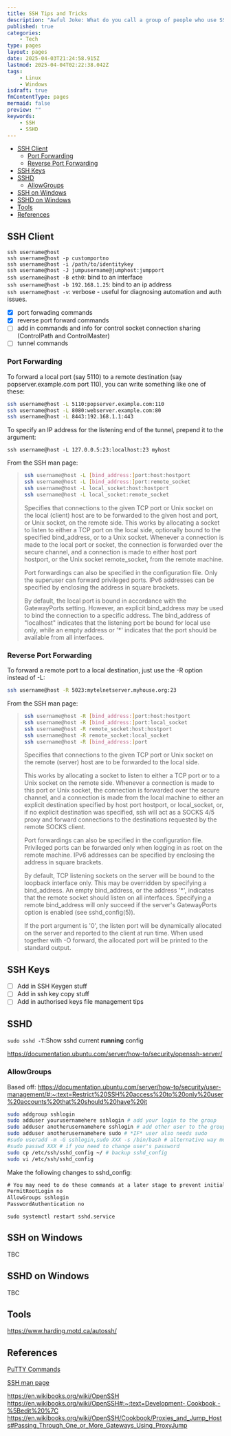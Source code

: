```yaml
---
title: SSH Tips and Tricks
description: "Awful Joke: What do you call a group of people who use SSH without passwords? An open party!"
published: true
categories:
    - Tech
type: pages
layout: pages
date: 2025-04-03T21:24:58.915Z
lastmod: 2025-04-04T02:22:38.042Z
tags:
    - Linux
    - Windows
isdraft: true
fmContentType: pages
mermaid: false
preview: ""
keywords:
    - SSH
    - SSHD
---
```


<!--- cSpell:disable --->
* [SSH Client](#ssh-client)
  * [Port Forwarding](#port-forwarding)
  * [Reverse Port Forwarding](#reverse-port-forwarding)
* [SSH Keys](#ssh-keys)
* [SSHD](#sshd)
  * [AllowGroups](#allowgroups)
* [SSH on Windows](#ssh-on-windows)
* [SSHD on Windows](#sshd-on-windows)
* [Tools](#tools)
* [References](#references)
<!--- cSpell:enable --->

## SSH Client

`ssh username@host`\
`ssh username@host -p customportno`\
`ssh username@host -i /path/to/identitykey`\
`ssh username@host -J jumpusername@jumphost:jumpport`\
`ssh username@host -B eth0`: bind to an interface\
`ssh username@host -b 192.168.1.25`: bind to an ip address\
`ssh username@host -v`: verbose - useful for diagnosing automation and auth issues.

* [x] port forwading commands
* [x] reverse port forward commands
* [ ] add in commands and info for control socket connection sharing (ControlPath and ControlMaster)
* [ ] tunnel commands

### Port Forwarding

To forward a local port (say 5110) to a remote destination (say popserver.example.com port 110), you can write something like one of these:

```bash
ssh username@host -L 5110:popserver.example.com:110
ssh username@host -L 8080:webserver.example.com:80
ssh username@host -L 8443:192.168.1.1:443
```

To specify an IP address for the listening end of the tunnel, prepend it to the argument:

`ssh username@host -L 127.0.0.5:23:localhost:23 myhost`

From the SSH man page:

> ```bash
> ssh username@host -L [bind_address:]port:host:hostport
> ssh username@host -L [bind_address:]port:remote_socket
> ssh username@host -L local_socket:host:hostport
> ssh username@host -L local_socket:remote_socket
> ```
>
> Specifies that connections to the given TCP port or Unix socket on the local (client) host are to be forwarded to the given host and port, or Unix socket, on the remote side.  This works by allocating a socket to listen to either a TCP port on the local side, optionally bound to the specified bind_address, or to a Unix socket.  Whenever a connection is made to the local port or socket, the connection is forwarded over the secure channel, and a connection is made to either host port hostport, or the Unix socket remote_socket, from the remote machine.
>
> Port forwardings can also be specified in the configuration file.  Only the superuser can forward privileged ports.  IPv6 addresses can be specified by enclosing the address in square brackets.
>
> By default, the local port is bound in accordance with the GatewayPorts setting.  However, an explicit bind_address may be used to bind the connection to a specific address.  The bind_address of "localhost" indicates that the listening port be bound for local use only, while an empty address or '*' indicates that the port should be available from all interfaces.

### Reverse Port Forwarding

To forward a remote port to a local destination, just use the -R option instead of -L:

```bash
ssh username@host -R 5023:mytelnetserver.myhouse.org:23
```

From the SSH man page:

> ```bash
> ssh username@host -R [bind_address:]port:host:hostport
> ssh username@host -R [bind_address:]port:local_socket
> ssh username@host -R remote_socket:host:hostport
> ssh username@host -R remote_socket:local_socket
> ssh username@host -R [bind_address:]port
> ```
>
> Specifies that connections to the given TCP port or Unix socket on the remote (server) host are to be forwarded to the local side.
>
> This works by allocating a socket to listen to either a TCP port or to a Unix socket on the remote side.  Whenever a connection is made to this port or Unix socket, the connection is forwarded over the secure channel, and a connection is made from the local machine to either an explicit destination specified by host port hostport, or local_socket, or, if no explicit destination was specified, ssh will act as a SOCKS 4/5 proxy and forward connections to the destinations requested by the remote SOCKS client.
>
> Port forwardings can also be specified in the configuration file. Privileged ports can be forwarded only when logging in as root on the remote machine.  IPv6 addresses can be specified by enclosing the address in square brackets.
>
> By default, TCP listening sockets on the server will be bound to the loopback interface only.  This may be overridden by specifying a bind_address.  An empty bind_address, or the address '*', indicates that the remote socket should listen on all interfaces.  Specifying a remote bind_address will only succeed if the server's GatewayPorts option is enabled (see sshd_config(5)).
>
> If the port argument is '0', the listen port will be dynamically allocated on the server and reported to the client at run time.  When used together with -O forward, the allocated port will be printed to the standard output.

## SSH Keys

* [ ] Add in SSH Keygen stuff
* [ ] Add in ssh key copy stuff
* [ ] Add in authorised keys file management tips

## SSHD

`sudo sshd -T`:Show sshd current **running** config

<https://documentation.ubuntu.com/server/how-to/security/openssh-server/>

### AllowGroups

Based off: <https://documentation.ubuntu.com/server/how-to/security/user-management/#:~:text=Restrict%20SSH%20access%20to%20only%20user%20accounts%20that%20should%20have%20it>

```bash
sudo addgroup sshlogin
sudo adduser yourusernamehere sshlogin # add your login to the group
sudo adduser anotherusernamehere sshlogin # add other user to the group
sudo adduser anotherusernamehere sudo # *IF* user also needs sudo
#sudo useradd -m -G sshlogin,sudo XXX -s /bin/bash # alternative way modify existing user
#sudo passwd XXX # if you need to change user's password
sudo cp /etc/ssh/sshd_config ~/ # backup sshd_config
sudo vi /etc/ssh/sshd_config
```

Make the following changes to sshd_config:

```txt
# You may need to do these commands at a later stage to prevent initial build issues (password auth mostly) but they must be done before it goes live
PermitRootLogin no
AllowGroups sshlogin
PasswordAuthentication no
```

`sudo systemctl restart sshd.service`

## SSH on Windows

TBC

## SSHD on Windows

TBC

## Tools

<https://www.harding.motd.ca/autossh/>

## References

[PuTTY Commands](putty-commands.md)

[SSH man page](https://linux.die.net/man/1/ssh)

<https://en.wikibooks.org/wiki/OpenSSH>\
<https://en.wikibooks.org/wiki/OpenSSH#:~:text=Development-,Cookbook,-%5Bedit%20%7C>\
<https://en.wikibooks.org/wiki/OpenSSH/Cookbook/Proxies_and_Jump_Hosts#Passing_Through_One_or_More_Gateways_Using_ProxyJump>
